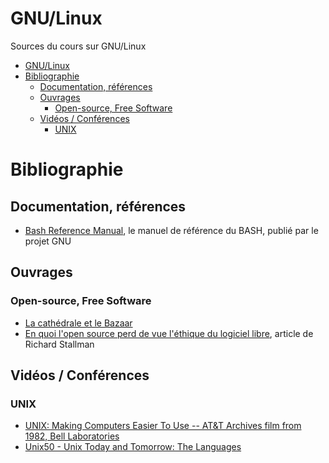 # GNU/Linux

Sources du cours sur GNU/Linux

- [GNU/Linux](#gnulinux)
- [Bibliographie](#bibliographie)
  - [Documentation, références](#documentation-références)
  - [Ouvrages](#ouvrages)
    - [Open-source, Free Software](#open-source-free-software)
  - [Vidéos / Conférences](#vidéos--conférences)
    - [UNIX](#unix)



# Bibliographie

## Documentation, références

- [Bash Reference Manual](https://www.gnu.org/software/bash/manual/bash.html), le manuel de référence du BASH, publié par le projet GNU

## Ouvrages

### Open-source, Free Software

- [La cathédrale et le Bazaar]()
- [En quoi l'open source perd de vue l'éthique du logiciel libre](https://www.gnu.org/philosophy/open-source-misses-the-point.html), article de Richard Stallman

## Vidéos / Conférences

### UNIX

- [UNIX: Making Computers Easier To Use -- AT&T Archives film from 1982, Bell Laboratories](https://www.youtube.com/watch?v=XvDZLjaCJuw&list=PLS3XEhTy6-Ale8Et6pxRR2I3LYNt8-rX3&index=51)
- [Unix50 - Unix Today and Tomorrow: The Languages](https://www.youtube.com/watch?v=xnCgoEyz31M&list=PLS3XEhTy6-Ale8Et6pxRR2I3LYNt8-rX3&index=38) 
